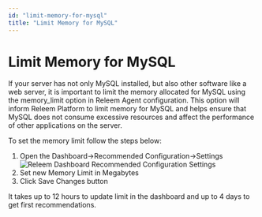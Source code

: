 ```yaml
---
id: "limit-memory-for-mysql"
title: "Limit Memory for MySQL"
---
```


# Limit Memory for MySQL

If your server has not only MySQL installed, but also other software like a web server, it is important to limit the memory allocated for MySQL using the memory_limit option in Releem Agent configuration. This option will inform Releem Platform to limit memory for MySQL and helps ensure that MySQL does not consume excessive resources and affect the performance of other applications on the server.

To set the memory limit follow the steps below:
1. Open the Dashboard->Recommended Configuration->Settings
![Releem Dashboard Recommended Configuration Settings](/img/dashboard-settings.png)
2. Set new Memory Limit in Megabytes
3. Click Save Changes button

It takes up to 12 hours to update limit in the dashboard and up to 4 days to get first recommendations.